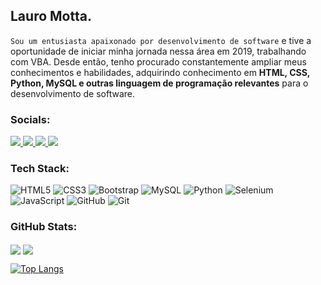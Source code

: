 ## Lauro Motta.
<!-- <img src="https://i.postimg.cc/TP8KRR1T/Motta-program-on-computer-cool-colourful-animation-character-co-ba6a04ec-1cb1-46c8-abfc-8b8f9b806afb.png" width="50px"  height="50px"/> -->

  `Sou um entusiasta apaixonado por desenvolvimento de software` e tive a oportunidade de iniciar minha jornada nessa área em 2019, trabalhando com VBA. Desde então, tenho procurado constantemente ampliar meus conhecimentos e habilidades, adquirindo conhecimento em __HTML, CSS, Python, MySQL e outras linguagem de programação relevantes__ para o desenvolvimento de software.


### Socials:

<a href= 'https://www.linkedin.com/in/lauromotta'>
  <img src="https://img.shields.io/badge/linkedin-%230077B5.svg?style=for-the-badge&logo=linkedin&logoColor=white">
</a>

<a href= 'mailto:lauropmotta@gmail.com'>
  
  <img src="https://img.shields.io/badge/Gmail-D14836?style=for-the-badge&logo=gmail&logoColor=white">
</a>


<a href= 'https://www.instagram.com/lauromotta/'>
  <img src="https://img.shields.io/badge/Instagram-%23E4405F.svg?style=for-the-badge&logo=Instagram&logoColor=white">
</a>

<a href= 'https://wa.me/5521987189591'>
  <img src="https://img.shields.io/badge/WhatsApp-25D366?style=for-the-badge&logo=whatsapp&logoColor=white">
</a>


### Tech Stack:


<!-- <img src="https://img2.gratispng.com/20180802/tpl/kisspng-logo-html5-brand-clip-art-%E6%9D%89-%E5%B1%B1-%E8%89%AF-%E9%9B%84-5b62be01b565d5.334247781533197825743.jpg" width="10%">
<img src="https://img.favpng.com/14/24/13/css3-cascading-style-sheets-logo-html-markup-language-png-favpng-Tz7AH52MR4DVA6tRKXjDuWuYs.jpg" width="10%"> -->
![HTML5](https://img.shields.io/badge/html5-%23E34F26.svg?style=for-the-badge&logo=html5&logoColor=white) 
![CSS3](https://img.shields.io/badge/css3-%231572B6.svg?style=for-the-badge&logo=css3&logoColor=white) 
![Bootstrap](https://img.shields.io/badge/bootstrap-%23563D7C.svg?style=for-the-badge&logo=bootstrap&logoColor=white)
![MySQL](https://img.shields.io/badge/mysql-%23000000.svg?style=for-the-badge&logo=mysql&logoColor=white)
![Python](https://img.shields.io/badge/python-3670A0?style=for-the-badge&logo=python&logoColor=ffdd54)
![Selenium](https://img.shields.io/badge/-selenium-%43B02A?style=for-the-badge&logo=selenium&logoColor=white)
![JavaScript](https://img.shields.io/badge/javascript-%23323330.svg?style=for-the-badge&logo=javascript&logoColor=%23F7DF1E)
![GitHub](https://img.shields.io/badge/github-%23121011.svg?style=for-the-badge&logo=github&logoColor=white)
![Git](https://img.shields.io/badge/git-%23F05033.svg?style=for-the-badge&logo=git&logoColor=white)

### GitHub Stats:
<p>
<img src="https://github-readme-streak-stats.herokuapp.com/?user=lauromotta&theme=blue-green&show_icons=true" align="center">
<img src="https://github-readme-stats.vercel.app/api?username=lauromotta&theme=blue-green&show_icons=true&include_all_commits=false&count_private=false" align="center">


[![Top Langs](https://github-readme-stats.vercel.app/api/top-langs/?username=lauromotta&theme=blue-green&langs_count=10)](https://github.com/lauromotta)
</p>
